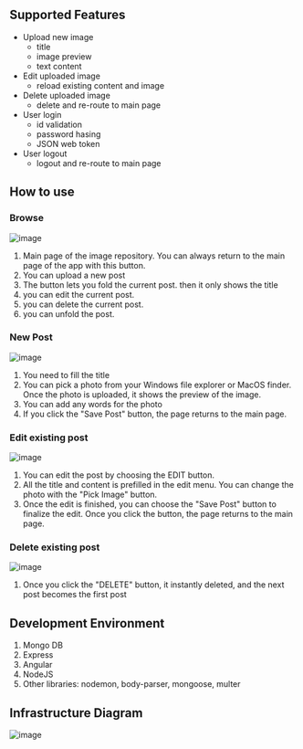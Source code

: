 
## Supported Features 

+ Upload new image
  - title
  - image preview
  - text content
+ Edit uploaded image
  - reload existing content and image
+ Delete uploaded image
  - delete and re-route to main page
+ User login
  - id validation
  - password hasing
  - JSON web token
+ User logout
  - logout and re-route to main page

## How to use

### Browse
![image](https://user-images.githubusercontent.com/56165279/117686352-c7c04c80-b184-11eb-8826-c21986af3471.png)
  
1. Main page of the image repository. You can always return to the main page of the app with this button.
1. You can upload a new post
1. The button lets you fold the current post. then it only shows the title
1. you can edit the current post.
1. you can delete the current post. 
1. you can unfold the post.

### New Post
![image](https://user-images.githubusercontent.com/56165279/117688252-99dc0780-b186-11eb-8721-6565f0ef99de.png)

1. You need to fill the title
1. You can pick a photo from your Windows file explorer or MacOS finder. Once the photo is uploaded, it shows the preview of the image.
1. You can add any words for the photo
1. If you click the "Save Post" button, the page returns to the main page.

### Edit existing post

![image](https://user-images.githubusercontent.com/56165279/117689845-2affae00-b188-11eb-84d8-9794b4bb7cb9.png)

1. You can edit the post by choosing the EDIT button.
2. All the title and content is prefilled in the edit menu. You can change the photo with the "Pick Image" button.
3. Once the edit is finished, you can choose the "Save Post" button to finalize the edit. Once you click the button, the page returns to the main page.

### Delete existing post

![image](https://user-images.githubusercontent.com/56165279/117690854-4a4b0b00-b189-11eb-9d59-d8a7fdf3eb11.png)

1. Once you click the "DELETE" button, it instantly deleted, and the next post becomes the first post 

## Development Environment
1. Mongo DB
1. Express
1. Angular
1. NodeJS
1. Other libraries: nodemon, body-parser, mongoose, multer

## Infrastructure Diagram
![image](https://user-images.githubusercontent.com/56165279/117686392-d1e24b00-b184-11eb-8bf6-f4e6b382a2bd.png)
